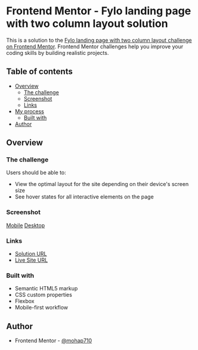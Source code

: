 # Frontend Mentor - Fylo landing page with two column layout solution

This is a solution to the [Fylo landing page with two column layout challenge on Frontend Mentor](https://www.frontendmentor.io/challenges/fylo-landing-page-with-two-column-layout-5ca5ef041e82137ec91a50f5). Frontend Mentor challenges help you improve your coding skills by building realistic projects.

## Table of contents

- [Overview](#overview)
  - [The challenge](#the-challenge)
  - [Screenshot](#screenshot)
  - [Links](#links)
- [My process](#my-process)
  - [Built with](#built-with)
- [Author](#author)

## Overview

### The challenge

Users should be able to:

- View the optimal layout for the site depending on their device's screen size
- See hover states for all interactive elements on the page

### Screenshot

[Mobile](./screenshots/mobile.png)
[Desktop](./screenshots/desktop.png)

### Links

- [Solution URL](https://github.com/mohap710/fylo-landing-page-with-two-column-layout)
- [Live Site URL](https://mohap710.github.io/fylo-landing-page-with-two-column-layout)

### Built with

- Semantic HTML5 markup
- CSS custom properties
- Flexbox
- Mobile-first workflow

## Author

- Frontend Mentor - [@mohap710](https://www.frontendmentor.io/profile/mohap710)
